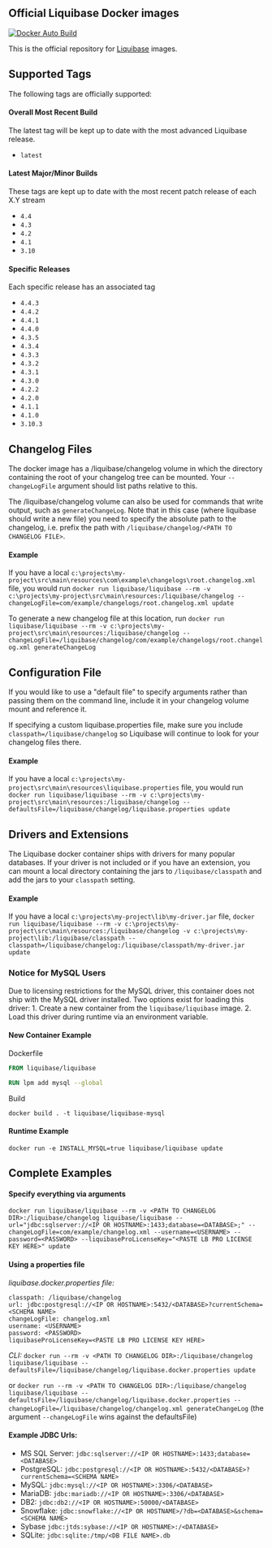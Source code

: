 ## Official Liquibase Docker images

[![Docker Auto Build](https://img.shields.io/docker/cloud/automated/liquibase/liquibase)][docker]

[docker]: https://hub.docker.com/r/liquibase/liquibase

This is the official repository for [Liquibase](https://download.liquibase.org/) images.

## Supported Tags

The following tags are officially supported:

#### Overall Most Recent Build

The latest tag will be kept up to date with the most advanced Liquibase release.

-	`latest`

#### Latest Major/Minor Builds

These tags are kept up to date with the most recent patch release of each X.Y stream

-	`4.4`
-	`4.3`
-	`4.2`
-	`4.1`
-	`3.10`

#### Specific Releases

Each specific release has an associated tag

-	`4.4.3`
-	`4.4.2`
-	`4.4.1`
-	`4.4.0`
-	`4.3.5`
-	`4.3.4`
-	`4.3.3`
-	`4.3.2`
-	`4.3.1`
-	`4.3.0`
-	`4.2.2`
-	`4.2.0`
-	`4.1.1`
-	`4.1.0`
-	`3.10.3`

## Changelog Files

The docker image has a /liquibase/changelog volume in which the directory containing the root of your changelog tree can be mounted. Your `--changeLogFile` argument should list paths relative to this.

The /liquibase/changelog volume can also be used for commands that write output, such as `generateChangeLog`. Note that in this case (where liquibase should write a new file) you need to specify the absolute path to the changelog, i.e. prefix the path with `/liquibase/changelog/<PATH TO CHANGELOG FILE>`.

#### Example

If you have a local `c:\projects\my-project\src\main\resources\com\example\changelogs\root.changelog.xml` file, you would run `docker run liquibase/liquibase --rm -v c:\projects\my-project\src\main\resources:/liquibase/changelog --changeLogFile=com/example/changelogs/root.changelog.xml update`

To generate a new changelog file at this location, run `docker run liquibase/liquibase --rm -v c:\projects\my-project\src\main\resources:/liquibase/changelog --changeLogFile=/liquibase/changelog/com/example/changelogs/root.changelog.xml generateChangeLog`

## Configuration File

If you would like to use a "default file" to specify arguments rather than passing them on the command line, include it in your changelog volume mount and reference it.

If specifying a custom liquibase.properties file, make sure you include `classpath=/liquibase/changelog` so Liquibase will continue to look for your changelog files there.   

#### Example

If you have a local `c:\projects\my-project\src\main\resources\liquibase.properties` file, you would run `docker run liquibase/liquibase --rm -v c:\projects\my-project\src\main\resources:/liquibase/changelog --defaultsFile=/liquibase/changelog/liquibase.properties update`

## Drivers and Extensions

The Liquibase docker container ships with drivers for many popular databases. If your driver is not included or if you have an extension, you can mount a local directory containing the jars to `/liquibase/classpath` and add the jars to your `classpath` setting. 

#### Example

If you have a local `c:\projects\my-project\lib\my-driver.jar` file, `docker run liquibase/liquibase --rm -v c:\projects\my-project\src\main\resources:/liquibase/changelog -v c:\projects\my-project\lib:/liquibase/classpath --classpath=/liquibase/changelog:/liquibase/classpath/my-driver.jar update`

### Notice for MySQL Users
Due to licensing restrictions for the MySQL driver, this container does not ship with the MySQL driver installed. Two options exist for loading this driver: 1. Create a new container from the `liquibase/liquibase` image. 2. Load this driver during runtime via an environment variable. 

#### New Container Example
Dockerfile
```dockerfile
FROM liquibase/liquibase

RUN lpm add mysql --global
```
Build
```shell
docker build . -t liquibase/liquibase-mysql
```

#### Runtime Example
```shell
docker run -e INSTALL_MYSQL=true liquibase/liquibase update
```

## Complete Examples

#### Specify everything via arguments 

`docker run liquibase/liquibase --rm -v <PATH TO CHANGELOG DIR>:/liquibase/changelog liquibase/liquibase --url="jdbc:sqlserver://<IP OR HOSTNAME>:1433;database=<DATABASE>;" --changeLogFile=com/example/changelog.xml --username=<USERNAME> --password=<PASSWORD> --liquibaseProLicenseKey="<PASTE LB PRO LICENSE KEY HERE>" update`

#### Using a properties file

*liquibase.docker.properties file:*
```
classpath: /liquibase/changelog
url: jdbc:postgresql://<IP OR HOSTNAME>:5432/<DATABASE>?currentSchema=<SCHEMA NAME>
changeLogFile: changelog.xml
username: <USERNAME>
password: <PASSWORD>
liquibaseProLicenseKey=<PASTE LB PRO LICENSE KEY HERE> 
```

*CLI:*
`docker run --rm -v <PATH TO CHANGELOG DIR>:/liquibase/changelog liquibase/liquibase --defaultsFile=/liquibase/changelog/liquibase.docker.properties update`  

or `docker run --rm -v <PATH TO CHANGELOG DIR>:/liquibase/changelog liquibase/liquibase --defaultsFile=/liquibase/changelog/liquibase.docker.properties --changeLogFile=/liquibase/changelog/changelog.xml generateChangeLog` (the argument `--changeLogFile` wins against the defaultsFile)

#### Example JDBC Urls:

- MS SQL Server: `jdbc:sqlserver://<IP OR HOSTNAME>:1433;database=<DATABASE>`
- PostgreSQL: `jdbc:postgresql://<IP OR HOSTNAME>:5432/<DATABASE>?currentSchema=<SCHEMA NAME>`
- MySQL: `jdbc:mysql://<IP OR HOSTNAME>:3306/<DATABASE>`
- MariaDB: `jdbc:mariadb://<IP OR HOSTNAME>:3306/<DATABASE>`
- DB2: `jdbc:db2://<IP OR HOSTNAME>:50000/<DATABASE>`
- Snowflake: `jdbc:snowflake://<IP OR HOSTNAME>/?db=<DATABASE>&schema=<SCHEMA NAME>`
- Sybase `jdbc:jtds:sybase://<IP OR HOSTNAME>:/<DATABASE>`
- SQLite: `jdbc:sqlite:/tmp/<DB FILE NAME>.db`
